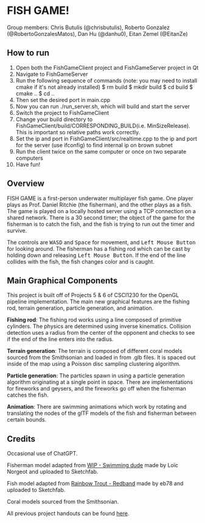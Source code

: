 # FISH GAME!

Group members: Chris Butulis (@chrisbutulis), Roberto Gonzalez (@RobertoGonzalesMatos), Dan Hu (@danhu0), 
Eitan Zemel (@EitanZe)

## How to run
1. Open both the FishGameClient project and FishGameServer project in Qt
2. Navigate to FishGameServer
3. Run the following sequence of commands (note: you may need to install cmake if it's not 
already installed)
$ rm build
$ mkdir build
$ cd build 
$ cmake .. 
$ cd .. 
4. Then set the desired port in main.cpp
5. Now you can run ./run_server.sh, which will build and start the server
7. Switch the project to FishGameClient
8. Change your build directory to FishGameClient/build/CORRESPONDING_BUILD(i.e. MinSizeRelease). This
is important so relative paths work correctly. 
9. Set the ip and port in FishGameClient/src/realtime.cpp to the ip and port for the server (use ifconfig)
to find internal ip on brown subnet
10. Run the client twice on the same computer or once on two separate computers
11. Have fun! 

## Overview
FISH GAME is a first-person underwater multiplayer fish game. One player plays as Prof. Daniel Ritchie
(the fisherman), and the other plays as a fish. The game is played on a locally hosted server using a TCP 
connection on a shared network. There is a 30 second timer; the object of the game for the fisherman is
to catch the fish, and the fish is trying to run out the timer and survive.

The controls are <kbd>W</kbd><kbd>A</kbd><kbd>S</kbd><kbd>D</kbd> and <kbd>Space</kbd> for movement, and 
<kbd>Left Mouse Button</kbd> for looking around. The fisherman has a fishing rod which can be cast by holding down
and releasing <kbd>Left Mouse Button</kbd>. If the end of the line collides with the fish, the fish changes
color and is caught.

## Main Graphical Components
This project is built off of Projects 5 & 6 of CSCI1230 for the OpenGL pipeline implementation. The main
new graphical features are the fishing rod, terrain generation, particle generation, and animation.

**Fishing rod**: The fishing rod works using a line composed of primitive cylinders. The physics are
determined using inverse kinematics. Collision detection uses a radius from the center of the opponent
and checks to see if the end of the line enters into the radius.

**Terrain generation**: The terrain is composed of different coral models sourced from the Smithsonian
and loaded in from .glb files. It is spaced out inside of the map using a Poisson disc sampling clustering
algorithm.

**Particle generation**: The particles spawn in using a particle generation algorithm originating at a
single point in space. There are implementations for fireworks and geysers, and the fireworks go off
when the fisherman catches the fish.

**Animation**: There are swimming animations which work by rotating and translating the nodes of the 
glTF models of the fish and fisherman between certain bounds.

## Credits
Occasional use of ChatGPT.

Fisherman model adapted from [WIP - Swimming dude](https://sketchfab.com/3d-models/wip-swimming-dude-5562c2217f8e467785c654f97d232879)
made by Loïc Norgeot and uploaded to Sketchfab.

Fish model adapted from [Rainbow Trout - Redband](https://sketchfab.com/3d-models/rainbow-trout-redband-442ab10476d0486e8eb689941bc4ad6e)
made by eb78 and uploaded to Sketchfab.

Coral models sourced from the Smithsonian.

All previous project handouts can be found [here](https://cs1230.graphics/projects).
